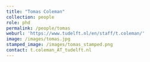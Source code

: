 ```yaml
---
title: "Tomas Coleman"
collection: people
role: phd
permalink: /people/tomas
weburl: 'https://www.tudelft.nl/en/staff/t.coleman/'
image: /images/tomas.jpg
stamped_image: /images/tomas_stamped.png
contact: t.coleman_AT_tudelft.nl
---
```

